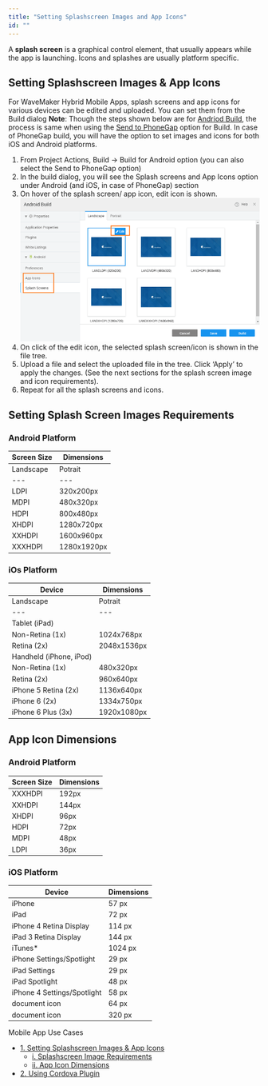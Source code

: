 ```yaml
---
title: "Setting Splashscreen Images and App Icons"
id: ""
---
```


A **splash screen** is a graphical control element, that usually appears while the app is launching. Icons and splashes are usually platform specific.

## Setting Splashscreen Images & App Icons

For WaveMaker Hybrid Mobile Apps, splash screens and app icons for various devices can be edited and uploaded. You can set them from the Build dialog **Note**: Though the steps shown below are for [Andriod Build](/learn/hybrid-mobile/mobile-build-android/#android), the process is same when using the [Send to PhoneGap](/learn/hybrid-mobile/mobile-build-phonegap/) option for Build. In case of PhoneGap build, you will have the option to set images and icons for both iOS and Android platforms.

1. From Project Actions, Build -> Build for Android option (you can also select the Send to PhoneGap option)
2. In the build dialog, you will see the Splash screens and App Icons option under Android (and iOS, in case of PhoneGap) section
3. On hover of the splash screen/ app icon, edit icon is shown. [![](./assets/mobile_splashscreen_default.png)](./assets/mobile_splashscreen_default.png)
4. On click of the edit icon, the selected splash screen/icon is shown in the file tree.
5. Upload a file and select the uploaded file in the tree. Click ‘Apply’ to apply the changes. (See the next sections for the splash screen image and icon requirements).
6. Repeat for all the splash screens and icons.

## Setting Splash Screen Images Requirements

### Android Platform

| Screen Size | Dimensions |
| --- | --- |
| Landscape | Potrait |
| --- | --- |
| LDPI | 320x200px | 200x320px |
| MDPI | 480x320px | 320x480px |
| HDPI | 800x480px | 480x800px |
| XHDPI | 1280x720px | 720x1280px |
| XXHDPI | 1600x960px | 960x1600px |
| XXXHDPI | 1280x1920px | 720x1280px |

### iOs Platform

| Device | Dimensions |
| --- | --- |
| Landscape | Potrait |
| --- | --- |
| Tablet (iPad) |
| Non-Retina (1x) | 1024x768px | 768x1024px |
| Retina (2x) | 2048x1536px | 1536x2048px |
| Handheld (iPhone, iPod) |
| Non-Retina (1x) | 480x320px | 320x480px |
| Retina (2x) | 960x640px | 640x960px |
| iPhone 5 Retina (2x) | 1136x640px | 640x1136px |
| iPhone 6 (2x) | 1334x750px | 750x1334px |
| iPhone 6 Plus (3x) | 1920x1080px | 1080x1920px |

## App Icon Dimensions

### Android Platform

| Screen Size | Dimensions |
| --- | --- |
| XXXHDPI | 192px |
| XXHDPI | 144px |
| XHDPI | 96px |
| HDPI | 72px |
| MDPI | 48px |
| LDPI | 36px |

### iOS Platform

| Device | Dimensions |
| --- | --- |
| iPhone | 57 px |
| iPad | 72 px |
| iPhone 4 Retina Display | 114 px |
| iPad 3 Retina Display | 144 px |
| iTunes\* | 1024 px |
| iPhone Settings/Spotlight | 29 px |
| iPad Settings | 29 px |
| iPad Spotlight | 48 px |
| iPhone 4 Settings/Spotlight | 58 px |
| document icon | 64 px |
| document icon | 320 px |

Mobile App Use Cases

- [1\. Setting Splashscreen Images & App Icons](#steps)
    - [i. Splashscreen Image Requirements](#images)
    - [ii. App Icon Dimensions](#icons)
- [2\. Using Cordova Plugin](/learn/how-tos/using-cordova-plugins/)
